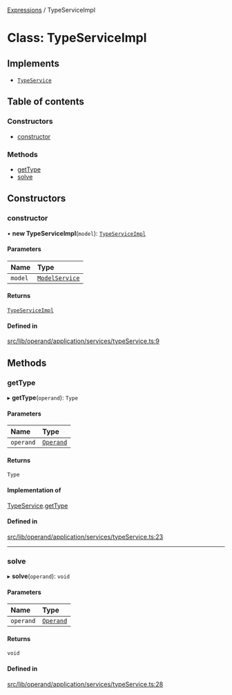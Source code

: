 [Expressions](../README.md) / TypeServiceImpl

# Class: TypeServiceImpl

## Implements

- [`TypeService`](../interfaces/TypeService.md)

## Table of contents

### Constructors

- [constructor](TypeServiceImpl.md#constructor)

### Methods

- [getType](TypeServiceImpl.md#gettype)
- [solve](TypeServiceImpl.md#solve)

## Constructors

### constructor

• **new TypeServiceImpl**(`model`): [`TypeServiceImpl`](TypeServiceImpl.md)

#### Parameters

| Name | Type |
| :------ | :------ |
| `model` | [`ModelService`](../interfaces/ModelService.md) |

#### Returns

[`TypeServiceImpl`](TypeServiceImpl.md)

#### Defined in

[src/lib/operand/application/services/typeService.ts:9](https://github.com/FlavioLionelRita/3xpr/blob/911c547/src/lib/operand/application/services/typeService.ts#L9)

## Methods

### getType

▸ **getType**(`operand`): `Type`

#### Parameters

| Name | Type |
| :------ | :------ |
| `operand` | [`Operand`](Operand.md) |

#### Returns

`Type`

#### Implementation of

[TypeService](../interfaces/TypeService.md).[getType](../interfaces/TypeService.md#gettype)

#### Defined in

[src/lib/operand/application/services/typeService.ts:23](https://github.com/FlavioLionelRita/3xpr/blob/911c547/src/lib/operand/application/services/typeService.ts#L23)

___

### solve

▸ **solve**(`operand`): `void`

#### Parameters

| Name | Type |
| :------ | :------ |
| `operand` | [`Operand`](Operand.md) |

#### Returns

`void`

#### Defined in

[src/lib/operand/application/services/typeService.ts:28](https://github.com/FlavioLionelRita/3xpr/blob/911c547/src/lib/operand/application/services/typeService.ts#L28)
